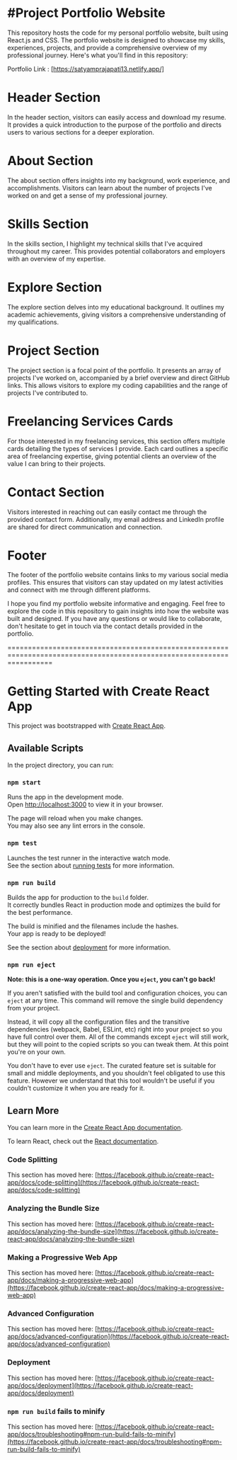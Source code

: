 #Project Portfolio Website
============================
This repository hosts the code for my personal portfolio website, built using React.js and CSS. The portfolio website is designed to showcase my skills, experiences, projects, and provide a comprehensive overview of my professional journey. Here's what you'll find in this repository:

Portfolio Link : [https://satyamprajapati13.netlify.app/]

Header Section
===================
In the header section, visitors can easily access and download my resume. It provides a quick introduction to the purpose of the portfolio and directs users to various sections for a deeper exploration.

About Section
=================
The about section offers insights into my background, work experience, and accomplishments. Visitors can learn about the number of projects I've worked on and get a sense of my professional journey.

Skills Section
===================
In the skills section, I highlight my technical skills that I've acquired throughout my career. This provides potential collaborators and employers with an overview of my expertise.

Explore Section
=========================
The explore section delves into my educational background. It outlines my academic achievements, giving visitors a comprehensive understanding of my qualifications.

Project Section
=====================
The project section is a focal point of the portfolio. It presents an array of projects I've worked on, accompanied by a brief overview and direct GitHub links. This allows visitors to explore my coding capabilities and the range of projects I've contributed to.

Freelancing Services Cards
=================================
For those interested in my freelancing services, this section offers multiple cards detailing the types of services I provide. Each card outlines a specific area of freelancing expertise, giving potential clients an overview of the value I can bring to their projects.

Contact Section
===============
Visitors interested in reaching out can easily contact me through the provided contact form. Additionally, my email address and LinkedIn profile are shared for direct communication and connection.

Footer
=======
The footer of the portfolio website contains links to my various social media profiles. This ensures that visitors can stay updated on my latest activities and connect with me through different platforms.

I hope you find my portfolio website informative and engaging. Feel free to explore the code in this repository to gain insights into how the website was built and designed. If you have any questions or would like to collaborate, don't hesitate to get in touch via the contact details provided in the portfolio.

=======================================================================================================================

# Getting Started with Create React App

This project was bootstrapped with [Create React App](https://github.com/facebook/create-react-app).

## Available Scripts

In the project directory, you can run:

### `npm start`

Runs the app in the development mode.\
Open [http://localhost:3000](http://localhost:3000) to view it in your browser.

The page will reload when you make changes.\
You may also see any lint errors in the console.

### `npm test`

Launches the test runner in the interactive watch mode.\
See the section about [running tests](https://facebook.github.io/create-react-app/docs/running-tests) for more information.

### `npm run build`

Builds the app for production to the `build` folder.\
It correctly bundles React in production mode and optimizes the build for the best performance.

The build is minified and the filenames include the hashes.\
Your app is ready to be deployed!

See the section about [deployment](https://facebook.github.io/create-react-app/docs/deployment) for more information.

### `npm run eject`

**Note: this is a one-way operation. Once you `eject`, you can't go back!**

If you aren't satisfied with the build tool and configuration choices, you can `eject` at any time. This command will remove the single build dependency from your project.

Instead, it will copy all the configuration files and the transitive dependencies (webpack, Babel, ESLint, etc) right into your project so you have full control over them. All of the commands except `eject` will still work, but they will point to the copied scripts so you can tweak them. At this point you're on your own.

You don't have to ever use `eject`. The curated feature set is suitable for small and middle deployments, and you shouldn't feel obligated to use this feature. However we understand that this tool wouldn't be useful if you couldn't customize it when you are ready for it.

## Learn More

You can learn more in the [Create React App documentation](https://facebook.github.io/create-react-app/docs/getting-started).

To learn React, check out the [React documentation](https://reactjs.org/).

### Code Splitting

This section has moved here: [https://facebook.github.io/create-react-app/docs/code-splitting](https://facebook.github.io/create-react-app/docs/code-splitting)

### Analyzing the Bundle Size

This section has moved here: [https://facebook.github.io/create-react-app/docs/analyzing-the-bundle-size](https://facebook.github.io/create-react-app/docs/analyzing-the-bundle-size)

### Making a Progressive Web App

This section has moved here: [https://facebook.github.io/create-react-app/docs/making-a-progressive-web-app](https://facebook.github.io/create-react-app/docs/making-a-progressive-web-app)

### Advanced Configuration

This section has moved here: [https://facebook.github.io/create-react-app/docs/advanced-configuration](https://facebook.github.io/create-react-app/docs/advanced-configuration)

### Deployment

This section has moved here: [https://facebook.github.io/create-react-app/docs/deployment](https://facebook.github.io/create-react-app/docs/deployment)

### `npm run build` fails to minify

This section has moved here: [https://facebook.github.io/create-react-app/docs/troubleshooting#npm-run-build-fails-to-minify](https://facebook.github.io/create-react-app/docs/troubleshooting#npm-run-build-fails-to-minify)

